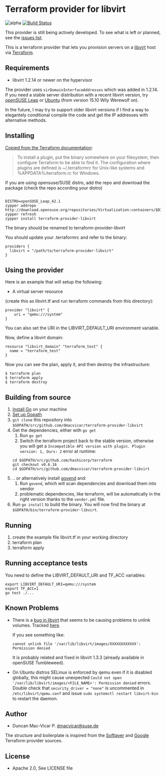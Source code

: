 # Terraform provider for libvirt

![alpha](https://img.shields.io/badge/stability%3F-beta-yellow.svg) [![Build Status](https://travis-ci.org/dmacvicar/terraform-provider-libvirt.svg?branch=master)](https://travis-ci.org/dmacvicar/terraform-provider-libvirt)

This provider is still being actively developed. To see what is left or planned, see the [issues list](https://github.com/dmacvicar/terraform-provider-libvirt/issues).

This is a terraform provider that lets you provision
servers on a [libvirt](https://libvirt.org/) host via [Terraform](https://terraform.io/).

## Requirements

* libvirt 1.2.14 or newer on the hypervisor

The provider uses `virDomainInterfaceAddresses` which was added in 1.2.14. If you need a stable server distribution with a recent libvirt version, try [openSUSE Leap](https://www.opensuse.org/) or [Ubuntu](http://www.ubuntu.com/server) (from version 15.10 Wily Werewolf on).

In the future, I may try to support older libvirt versions if I find a way to elegantely conditional compile the code and get the IP addresses with alternative methods.

## Installing

[Copied from the Terraform documentation](https://www.terraform.io/docs/plugins/basics.html):
> To install a plugin, put the binary somewhere on your filesystem, then configure Terraform to be able to find it. The configuration where plugins are defined is ~/.terraformrc for Unix-like systems and %APPDATA%/terraform.rc for Windows.

If you are using opensuse/SUSE distro, add the repo and download the package (check the repo according your distro)

```console

DISTRO=openSUSE_Leap_42.1
zypper addrepo http://download.opensuse.org/repositories/Virtualization:containers/$DISTRO/Virtualization:containers.repo
zypper refresh
zypper install terraform-provider-libvirt

```



The binary should be renamed to terraform-provider-libvirt

You should update your .terraformrc and refer to the binary:

```hcl
providers {
  libvirt = "/path/to/terraform-provider-libvirt"
}
```

## Using the provider

Here is an example that will setup the following:

+ A virtual server resource

(create this as libvirt.tf and run terraform commands from this directory):
```hcl
provider "libvirt" {
    uri = "qemu:///system"
}
```

You can also set the URI in the LIBVIRT_DEFAULT_URI environment variable.

Now, define a libvirt domain:

```hcl
resource "libvirt_domain" "terraform_test" {
  name = "terraform_test"
}
```

Now you can see the plan, apply it, and then destroy the infrastructure:

```console
$ terraform plan
$ terraform apply
$ terraform destroy
```

## Building from source

1.  [Install Go](https://golang.org/doc/install) on your machine
2.  [Set up Gopath](https://golang.org/doc/code.html)
3.  `git clone` this repository into `$GOPATH/src/github.com/dmacvicar/terraform-provider-libvirt`
4.  Get the dependencies, either with `go get`
    1. Run `go get`
    2.  Switch the terraform project back to the stable version, otherwise you will get a `Incompatible API version with plugin. Plugin version: 1, Ours: 2` error at runtime:
    ```
    cd $GOPATH/src/github.com/hashicorp/terraform
    git checkout v0.6.16
    cd $GOPATH/src/github.com/dmacvicar/terraform-provider-libvirt
    ```
5.  .. or alternatively install [govend](https://github.com/govend/govend) and:
    1. Run `govend`, which will scan dependencies and download them into vendor
    2. problematic dependencies, like terraform, will be automatically in the right version thanks to the `vendor.yml` file.
6.  Run `go install` to build the binary. You will now find the
    binary at `$GOPATH/bin/terraform-provider-libvirt`.

## Running

1.  create the example file libvirt.tf in your working directory
2.  terraform plan
3.  terraform apply

## Running acceptance tests

You need to define the LIBVIRT_DEFAULT_URI and TF_ACC variables:

```console
export LIBVIRT_DEFAULT_URI=qemu:///system
export TF_ACC=1
go test ./...
```

## Known Problems

* There is a [bug in libvirt](https://bugzilla.redhat.com/show_bug.cgi?id=1293804) that seems to be causing
  problems to unlink volumes. Tracked [here](https://github.com/dmacvicar/terraform-provider-libvirt/issues/6).

  If you see something like:

  ```console
  cannot unlink file '/var/lib/libvirt/images/XXXXXXXXXXXX': Permission denied
  ```
  It is probably related and fixed in libvirt 1.3.3 (already available in openSUSE Tumbleweed).

* On Ubuntu distros SELinux is enforced by qemu even if it is disabled globally, this might cause unexpected `Could not open '/var/lib/libvirt/images/<FILE_NAME>': Permission denied` errors. Double check that `security_driver = "none"` is uncommented in `/etc/libvirt/qemu.conf` and issue `sudo systemctl restart libvirt-bin` to restart the daemon.

## Author

* Duncan Mac-Vicar P. <dmacvicar@suse.de>

The structure and boilerplate is inspired from the [Softlayer](https://github.com/finn-no/terraform-provider-softlayer) and [Google](https://github.com/hashicorp/terraform/tree/master/builtin/providers/google) Terraform provider sources.

## License

* Apache 2.0, See LICENSE file
